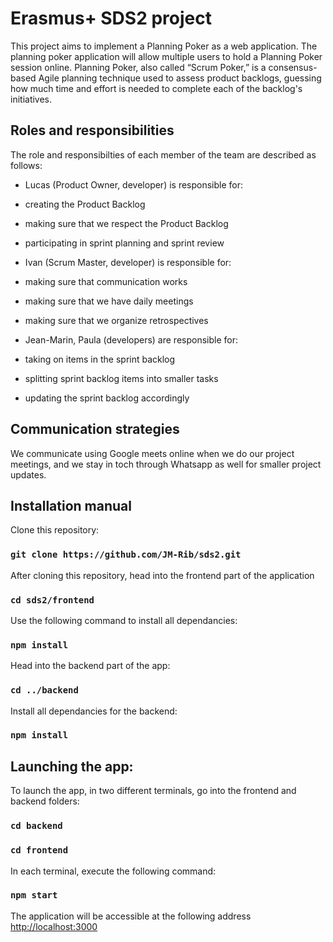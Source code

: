 # Erasmus+ SDS2 project 

This project aims to implement a Planning Poker as a web application.
The planning poker application will allow multiple users to hold a Planning Poker session online. Planning Poker, also called “Scrum Poker,” is a consensus-based Agile planning technique used to assess product backlogs, guessing how much time and effort is needed to complete each of the backlog's initiatives. 


## Roles and responsibilities 
The role and responsibilties of each member of the team are described as follows:
- Lucas (Product Owner, developer) is responsible for: 
 - creating the Product Backlog
 - making sure that we respect the Product Backlog
 - participating in sprint planning and sprint review

- Ivan (Scrum Master, developer) is responsible for: 
 - making sure that communication works
 - making sure that we have daily meetings
 - making sure that we organize retrospectives

- Jean-Marin, Paula (developers) are responsible for: 
 - taking on items in the sprint backlog
 - splitting sprint backlog items into smaller tasks
 - updating the sprint backlog accordingly 

## Communication strategies 
We communicate using Google meets online when we do our project meetings, and we stay in toch through Whatsapp as well for smaller project updates.

## Installation manual
Clone this repository:
### `git clone https://github.com/JM-Rib/sds2.git`

After cloning this repository, head into the frontend part of the application

### `cd sds2/frontend`

Use the following command to install all dependancies:

### `npm install`

Head into the backend part of the app:

### `cd ../backend`

Install all dependancies for the backend:

### `npm install`

## Launching the app:

To launch the app, in two different terminals, go into the frontend and backend folders:

### `cd backend`
### `cd frontend`

In each terminal, execute the following command:

### `npm start`

The application will be accessible at the following address [http://localhost:3000](http://localhost:3000) 
